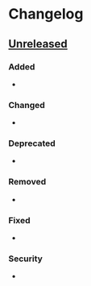 
# Changelog


<!--
All notable changes to this module will be documented in this file.

The format is based on [Keep a Changelog](https://keepachangelog.com/en/1.0.0/),
and this project adheres to [Semantic Versioning](https://semver.org/spec/v2.0.0.html).
-->

## [Unreleased]

### Added
<!-- New features or capabilities -->
-

### Changed
<!-- Changes to existing functionality -->
-

### Deprecated
<!-- Features that will be removed in future versions -->
-

### Removed
<!-- Features that were removed -->
-

### Fixed
<!-- Bug fixes -->
-

### Security
<!-- Security vulnerability fixes -->
-

<!--
## Category Guidelines:

### Added
- New features
- New APIs
- New configuration options
- New commands
- New integrations

### Changed
- API changes (breaking or non-breaking)
- Behavior changes
- Performance improvements
- Refactoring (only if it affects users)
- Documentation updates (major ones)
- Default value changes

### Deprecated
- Features planned for removal
- Old APIs being phased out
- Configuration options being replaced

### Removed
- Deleted features
- Removed APIs
- Removed configuration options
- Removed dependencies

### Fixed
- Bug fixes
- Crash fixes
- Memory leak fixes
- Race condition fixes
- Incorrect behavior fixes

### Security
- Security vulnerability patches
- Security hardening
- Authentication/authorization fixes
- Cryptographic updates

## Writing Good Changelog Entries:

DO:
- Start with a verb (Added, Fixed, Changed, etc.)
- Include PR number: "Fixed memory leak in block sync (#1234)"
- Be concise but descriptive
- Focus on WHAT changed and WHY it matters to users
- Group related changes

DON'T:
- Include internal refactoring that doesn't affect users
- Use technical jargon without explanation
- Write from developer perspective
- Include every minor change

## Version Numbering:

Given a version number MAJOR.MINOR.PATCH:

- MAJOR: Incompatible API changes
- MINOR: Backwards-compatible functionality additions
- PATCH: Backwards-compatible bug fixes

Pre-release versions: 0.x.y (anything may change)
-->

<!-- Links -->
[Unreleased]: https://github.com/rollkit/rollkit/compare/v0.0.0...HEAD

